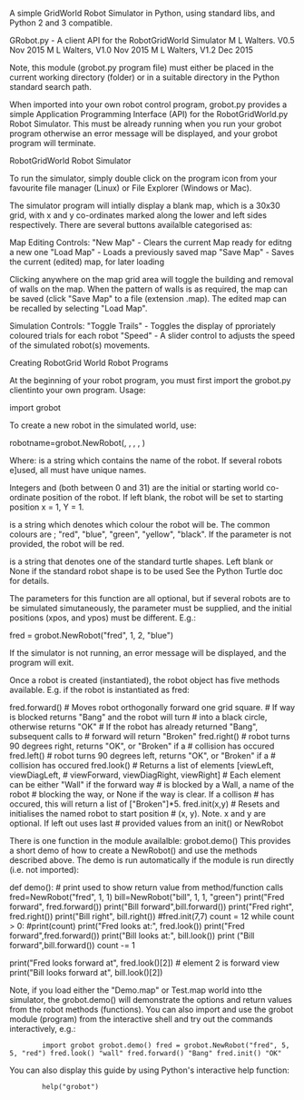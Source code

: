 A simple GridWorld Robot Simulator in Python, using standard libs, and Python 2 and 3 compatible.


GRobot.py - A client API for the RobotGridWorld Simulator M L Walters. V0.5 Nov 2015 M L Walters, V1.0 Nov 2015 M L Walters, V1.2 Dec 2015

Note, this module (grobot.py program file) must either be placed in the current working directory (folder) or in a suitable directory in the Python standard search path.

When imported into your own robot control program, grobot.py provides a simple Application Programming Interface (API) for the RobotGridWorld.py Robot Simulator. This must be already running when you run your grobot program otherwise an error message will be displayed, and your grobot program will terminate.

RobotGridWorld Robot Simulator

To run the simulator, simply double click on the program icon from your favourite file manager (Linux) or File Explorer (Windows or Mac).

The simulator program will intially display a blank map, which is a 30x30 grid, with x and y co-ordinates marked along the lower and left sides respectively. There are several buttons availalble categorised as:

Map Editing Controls: "New Map" - Clears the current Map ready for editng a new one "Load Map" - Loads a previously saved map "Save Map" - Saves the current (edited) map, for later loading

Clicking anywhere on the map grid area will toggle the building and removal of walls on the map. When the pattern of walls is as required, the map can be saved (click "Save Map" to a file (extension .map). The edited map can be recalled by selecting "Load Map".

Simulation Controls: "Toggle Trails" - Toggles the display of pproriately coloured trials for each robot "Speed" - A slider control to adjusts the speed of the simulated robot(s) movements.

Creating RobotGrid World Robot Programs

At the beginning of your robot program, you must first import the grobot.py clientinto your own program. Usage:

import grobot

To create a new robot in the simulated world, use:

robotname=grobot.NewRobot(, , , , )

Where: is a string which contains the name of the robot. If several robots e]used, all must have unique names.

Integers <xpos> and <ypos> (both between 0 and 31) are the initial or
starting world co-ordinate position of the robot. If left blank, the
robot will be set to starting position x = 1, Y = 1.

<colour> is a string which denotes which colour the robot will be.
The common colours are ; "red", "blue", "green", "yellow", "black".
If the parameter is not provided, the robot will be red.

<shape> is a string that denotes one of the standard turtle shapes. Left
blank or None if the standard robot shape is to be used
See the Python Turtle doc for details.

The parameters for this function are all optional, but if several robots are to be simulated simutaneously, the parameter must be supplied, and the initial positions (xpos, and ypos) must be different. E.g.:

fred = grobot.NewRobot("fred", 1, 2, "blue")

If the simulator is not running, an error message will be displayed, and the program will exit.

Once a robot is created (instantiated), the robot object has five methods available. E.g. if the robot is instantiated as fred:

fred.forward() # Moves robot orthogonally forward one grid square.
               # If way is blocked returns "Bang" and the robot will turn
               # into a black circle, otherwise returns "OK"
               # If the robot has already returned "Bang", subsequent calls to
               # forward will return "Broken"
fred.right()   # robot turns 90 degrees right, returns "OK", or "Broken" if a
               # collision has occured
fred.left()    # robot turns 90 degrees left, returns "OK", or "Broken" if a
               # collision has occured
fred.look()    # Returns a list of elements [viewLeft, viewDiagLeft,
               # viewForward, viewDiagRight, viewRight]
               # Each element can be either "Wall" if the forward way
               # is blocked by a Wall, a name of the robot
               # blocking the way, or None if the way is clear. If a collison
               # has occured, this will return a list of ["Broken"]*5.
fred.init(x,y) # Resets and initialises the named robot to start position
               # (x, y). Note. x and y are optional. If left out uses last
               # provided values from an init() or NewRobot

There is one function in the module availalble: grobot.demo() This provides a short demo of how to create a NewRobot() and use the methods described above. The demo is run automatically if the module is run directly (i.e. not imported):

def demo(): # print used to show return value from method/function calls fred=NewRobot("fred", 1, 1) bill=NewRobot("bill", 1, 1, "green") print("Fred forward", fred.forward()) print("Bill forward",bill.forward()) print("Fred right", fred.right()) print("Bill right", bill.right()) #fred.init(7,7) count = 12 while count > 0: #print(count) print("Fred looks at:", fred.look()) print("Fred forward",fred.forward()) print("Bill looks at:", bill.look()) print ("Bill forward",bill.forward()) count -= 1

print("Fred looks forward at", fred.look()[2]) # element 2 is forward view
print("Bill looks forward at", bill.look()[2])

Note, if you load either the "Demo.map" or Test.map world into tthe simulator, the grobot.demo() will demonstrate the options and return values from the robot methods (functions). You can also import and use the grobot module (program) from the interactive shell and try out the commands interactively, e.g.:

            import grobot grobot.demo() fred = grobot.NewRobot("fred", 5, 5, "red") fred.look() "wall" fred.forward() "Bang" fred.init() "OK"

You can also display this guide by using Python's interactive help function:

            help("grobot")


